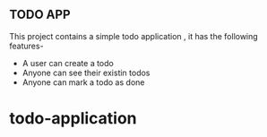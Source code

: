 ## TODO APP
This project contains a simple todo application , it has the following features-

  - A user can create a todo
  - Anyone can see their existin todos
  - Anyone can mark a todo as done
# todo-application
